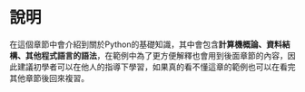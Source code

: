 # 說明
在這個章節中會介紹到關於Python的基礎知識，其中會包含**計算機概論、資料結構、其他程式語言的語法**，在範例中為了更方便解釋也會用到後面章節的內容，因此建議初學者可以在他人的指導下學習，如果真的看不懂這章的範例也可以在看完其他章節後回來複習。